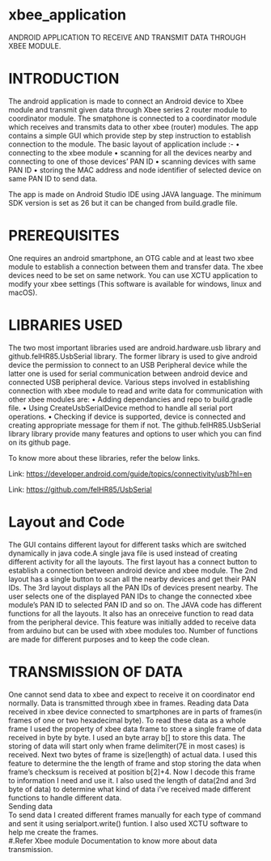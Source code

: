 # xbee_application
ANDROID APPLICATION TO RECEIVE AND TRANSMIT DATA THROUGH XBEE MODULE.

# INTRODUCTION

The android application is made to connect an Android device to Xbee module and transmit given data through Xbee series 2 router module to coordinator module. The smatphone is connected to a coordinator module which receives and transmits data to other xbee (router) modules.
The app contains a simple GUI which provide step by step instruction to establish  connection to the module. The basic layout of application include :-
    • connecting to the xbee module
    • scanning for all the devices nearby and connecting to one of those devices’ PAN ID
    • scanning devices with same PAN ID
    • storing the MAC address and node identifier of selected device on same PAN ID to send data.

The app is made on Android Studio IDE using JAVA language. The minimum SDK version is set as 26 but it can be changed from build.gradle file.


# PREREQUISITES
One requires an android smartphone, an OTG cable and at least two xbee module to establish a connection between them and transfer data.
The xbee devices need to be set on same network.
You can use XCTU application to modify your xbee settings (This software is available for windows, linux and macOS).


# LIBRARIES USED

The two most important libraries used are android.hardware.usb library and github.felHR85.UsbSerial library. The former library is used to give android device the permission to connect to an USB Peripheral device while the latter one is used for serial communication between android device and connected USB peripheral device.
Various steps involved in establishing connection with xbee module to read and write data for communication with other xbee modules are:
    • Adding dependancies and repo to build.gradle file.
    • Using CreateUsbSerialDevice method to handle all serial port operations.
    • Checking if device is supported, device is connected and creating appropriate message for them if not.
The  github.felHR85.UsbSerial library library provide many features and options to user which you can find on its github page.

To know more about these libraries, refer the below links.

Link: https://developer.android.com/guide/topics/connectivity/usb?hl=en

Link: https://github.com/felHR85/UsbSerial

# Layout and Code

The GUI contains different layout for different tasks which are switched dynamically in java code.A single java file is used instead of creating different activity for all the layouts.
The first layout has a connect button to establish a connection between android device and xbee module. The 2nd layout has a single button to scan all the nearby devices and get their PAN IDs. The 3rd layout displays all the PAN IDs of devices present nearby. The user selects one of the displayed PAN IDs to change the connected xbee module’s PAN ID to selected PAN ID and so on.
The JAVA code has different functions for all the layouts. It also has an onreceive function to read data from the peripheral device. This feature was initially added to receive data from arduino but can be used with xbee modules too. Number of functions are made for different purposes and to keep the code clean.


# TRANSMISSION OF DATA

One cannot send data to xbee and expect to receive it on coordinator end normally. Data is transmitted through xbee in frames. 
 Reading data
Data received in xbee device connected to smartphones are in parts of frames(in frames of one or two hexadecimal byte).
To read these data as a whole frame I used the property of xbee data frame to store a single frame of data received in byte by byte.
I used an byte array b[] to store this data. The storing of data will start only when frame delimiter(7E in most cases) is received. Next two bytes of frame is size(length) of actual data. I used this feature to determine the  the length of frame and stop storing the data when frame’s checksum is received at position b[2]+4.
Now I decode this frame to information I need and use it. I also used the length of data(2nd and 3rd byte of data) to determine what kind of data i’ve received made different functions to handle different data.                                                                                                                                                                                                              
Sending data                                                                                                                          
To send data I created different frames manually for each type of command and sent it using serialport.write() funtion. I also  used XCTU software to help me create the frames.                                                                                                                                  
#.Refer Xbee module Documentation to know more about data transmission.
 
